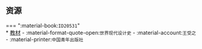 ## 资源  
=== ":material-book:`ID20531`"  
    * [教材](https://api.ecylt.top/v1/lanzou_link?url=https://cqu-openlib.lanzout.com/i310428rwjyd&type=down) - :material-format-quote-open:`世界现代设计史` - :material-account:`王受之` - :material-printer:`中国青年出版社`  
